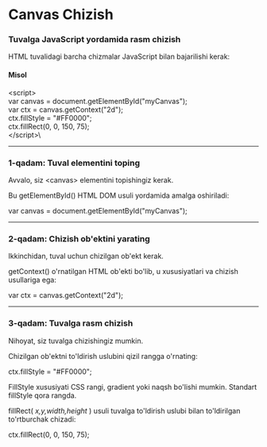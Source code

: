 # Canvas Chizish

### Tuvalga JavaScript yordamida rasm chizish

HTML tuvalidagi barcha chizmalar JavaScript bilan bajarilishi kerak:

#### Misol

\<script>\
var canvas = document.getElementById("myCanvas");\
var ctx = canvas.getContext("2d");\
ctx.fillStyle = "#FF0000";\
ctx.fillRect(0, 0, 150, 75);\
\</script>\


***

### 1-qadam: Tuval elementini toping

Avvalo, siz \<canvas> elementini topishingiz kerak.

Bu getElementById() HTML DOM usuli yordamida amalga oshiriladi:

var canvas = document.getElementById("myCanvas");

***

### 2-qadam: Chizish ob'ektini yarating

Ikkinchidan, tuval uchun chizilgan ob'ekt kerak.

getContext() o'rnatilgan HTML ob'ekti bo'lib, u xususiyatlari va chizish usullariga ega:

var ctx = canvas.getContext("2d");

***

### 3-qadam: Tuvalga rasm chizish

Nihoyat, siz tuvalga chizishingiz mumkin.

Chizilgan ob'ektni to'ldirish uslubini qizil rangga o'rnating:

ctx.fillStyle = "#FF0000";

FillStyle xususiyati CSS rangi, gradient yoki naqsh bo'lishi mumkin. Standart fillStyle qora rangda.

fillRect( _x,y,width,height_ ) usuli tuvalga to'ldirish uslubi bilan to'ldirilgan to'rtburchak chizadi:

ctx.fillRect(0, 0, 150, 75);
